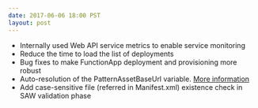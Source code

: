 ```yaml
---
date: 2017-06-06 18:00 PST
layout: post
---
```

- Internally used Web API service metrics to enable service monitoring
- Reduce the time to load the list of deployments 
- Bug fixes to make FunctionApp deployment and provisioning more robust
- Auto-resolution of the PatternAssetBaseUrl variable.  [More information](https://azure.github.io/Azure-CloudIntelligence-SolutionAuthoringWorkspace/solution-authoring.html)
- Add case-sensitive file (referred in Manifest.xml) existence check in SAW validation phase

